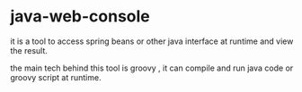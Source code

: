 java-web-console
================

it is a tool to  access spring beans or other java interface at runtime  and view the result.

the main tech behind this tool is groovy , it can compile and  run java code or groovy script at runtime.




